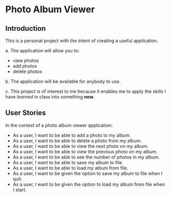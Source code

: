 # Photo Album Viewer

## Introduction

This is a personal project with the intent of creating a useful application. 

a. The application will allow you to:
- view photos
- add photos
- delete photos

b. The application will be available for anybody to use. 

c. This project is of interest to me because it enables me to apply the skills I have *learned* in class into something **new**.

## User Stories

In the context of a photo album viewer application:

- As a user, I want to be able to add a photo to my album.
- As a user, I want to be able to delete a photo from my album.
- As a user, I want to be able to view the next photo on my album.
- As a user, I want to be able to view the previous photo on my album.
- As a user, I want to be able to see the number of photos in my album.
- As a user, I want to be able to save my album to file.
- As a user, I want to be able to load my album from file.
- As a user, I want to be given the option to save my album to file when I quit.
- As a user, I want to be given the option to load my album from file when I start.
